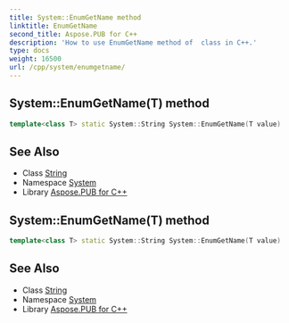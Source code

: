 ```yaml
---
title: System::EnumGetName method
linktitle: EnumGetName
second_title: Aspose.PUB for C++
description: 'How to use EnumGetName method of  class in C++.'
type: docs
weight: 16500
url: /cpp/system/enumgetname/
---
```

## System::EnumGetName(T) method




```cpp
template<class T> static System::String System::EnumGetName(T value)
```

## See Also

* Class [String](../string/)
* Namespace [System](../)
* Library [Aspose.PUB for C++](../../)
## System::EnumGetName(T) method




```cpp
template<class T> static System::String System::EnumGetName(T value)
```

## See Also

* Class [String](../string/)
* Namespace [System](../)
* Library [Aspose.PUB for C++](../../)
